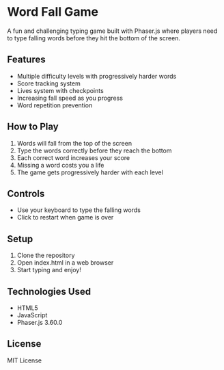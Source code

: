 # Word Fall Game

A fun and challenging typing game built with Phaser.js where players need to type falling words before they hit the bottom of the screen.

## Features

- Multiple difficulty levels with progressively harder words
- Score tracking system
- Lives system with checkpoints
- Increasing fall speed as you progress
- Word repetition prevention

## How to Play

1. Words will fall from the top of the screen
2. Type the words correctly before they reach the bottom
3. Each correct word increases your score
4. Missing a word costs you a life
5. The game gets progressively harder with each level

## Controls

- Use your keyboard to type the falling words
- Click to restart when game is over

## Setup

1. Clone the repository
2. Open index.html in a web browser
3. Start typing and enjoy!

## Technologies Used

- HTML5
- JavaScript
- Phaser.js 3.60.0

## License

MIT License